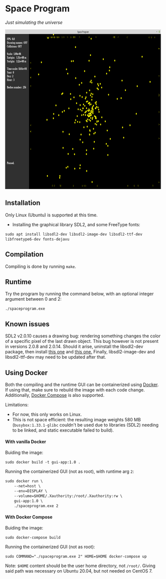 # Space Program

*Just simulating the universe*

<img src="img/preview.png" alt="preview" width="900" height="515">


## Installation

Only Linux (Ubuntu) is supported at this time.

* Installing the graphical library SDL2, and some FreeType fonts:

```
sudo apt install libsdl2-dev libsdl2-image-dev libsdl2-ttf-dev libfreetype6-dev fonts-dejavu
```


## Compilation

Compiling is done by running ``` make ```.


## Runtime

Try the program by running the command below, with an optional integer argument between 0 and 2:

```
./spaceprogram.exe
```


## Known issues

SDL2 v2.0.10 causes a drawing bug: rendering something changes the color of a specific pixel of the last drawn object. This bug however is not present in versions 2.0.8 and 2.0.14. Should it arise, uninstall the libsdl2-dev package, then install [this one](https://packages.debian.org/sid/libsdl2-2.0-0) and [this one.](https://packages.debian.org/source/sid/libsdl2) Finally, libsdl2-image-dev and libsdl2-ttf-dev may need to be updated after that.


## Using Docker

Both the compiling and the runtime GUI can be containerized using [Docker](https://docs.docker.com/engine/install). If using that, make sure to rebuild the image with each code change. Additionally, [Docker Compose](https://docs.docker.com/compose/install) is also supported.

Limitations:
- For now, this only works on Linux.
- This is not space efficient: the resulting image weights 580 MB (``` busybox:1.33.1-glibc ``` couldn't be used due to libraries (SDL2) needing to be linked, and static executable failed to build).

#### With vanilla Docker

Buiding the image:

```
sudo docker build -t gui-app:1.0 .
```

Running the containerized GUI (not as root), with runtime arg ``` 2 ```:

```
sudo docker run \
	--net=host \
	--env=DISPLAY \
	--volume=$HOME/.Xauthority:/root/.Xauthority:rw \
	gui-app:1.0 \
	./spaceprogram.exe 2
```

#### With Docker Compose

Buiding the image:

```
sudo docker-compose build
```

Running the containerized GUI (not as root):

```
sudo COMMAND="./spaceprogram.exe 2" HOME=$HOME docker-compose up
```

Note: ``` $HOME ``` content should be the user home directory, not ``` /root/ ```. Giving said path was necessary on Ubuntu 20.04, but not needed on CentOS 7.
